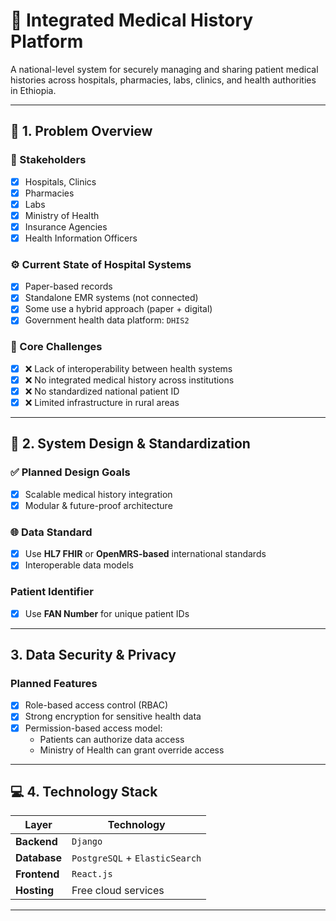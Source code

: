 # 🏥 Integrated Medical History Platform

A national-level system for securely managing and sharing patient medical histories across hospitals, pharmacies, labs, clinics, and health authorities in Ethiopia.

---

## 📌 1. Problem Overview

### 🎯 Stakeholders
- [x] Hospitals, Clinics
- [x] Pharmacies
- [x] Labs
- [x] Ministry of Health
- [x] Insurance Agencies
- [x] Health Information Officers

### ⚙️ Current State of Hospital Systems
- [x] Paper-based records
- [x] Standalone EMR systems (not connected)
- [x] Some use a hybrid approach (paper + digital)
- [x] Government health data platform: `DHIS2`

### 🚧 Core Challenges
- [x] ❌ Lack of interoperability between health systems  
- [x] ❌ No integrated medical history across institutions  
- [x] ❌ No standardized national patient ID  
- [x] ❌ Limited infrastructure in rural areas  

---

## 🧠 2. System Design & Standardization

### ✅ Planned Design Goals
- [x] Scalable medical history integration
- [x] Modular & future-proof architecture

### 🌐 Data Standard
- [x] Use **HL7 FHIR** or **OpenMRS-based** international standards
- [x] Interoperable data models

###  Patient Identifier
- [x] Use **FAN Number**  for unique patient IDs

---

##  3. Data Security & Privacy

###  Planned Features
- [x] Role-based access control (RBAC)
- [x] Strong encryption for sensitive health data
- [x] Permission-based access model:
  -  Patients can authorize data access  
  -  Ministry of Health can grant override access  

---

## 💻 4. Technology Stack

| Layer       | Technology                |
|-------------|---------------------------|
| **Backend** | `Django`                  |
| **Database**| `PostgreSQL` + `ElasticSearch` |
| **Frontend**| `React.js`                |
| **Hosting** | Free cloud services       |


---

